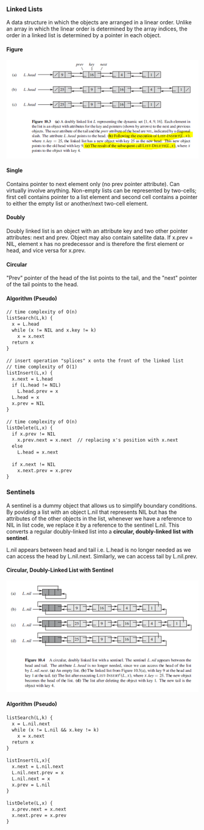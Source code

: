 ### Linked Lists

A data structure in which the objects are arranged in a linear order. Unlike an array in which the linear order is determined by the array indices, the order in a linked list is determined by a pointer in each object. 

#### Figure

<img src="../../images/linked-list.PNG" >

#### Single

Contains pointer to next element only (no prev pointer attribute). Can virtually involve anything. Non-empty lists can be represented by two-cells; first cell contains pointer to a list element and second cell contains a pointer to either the empty list or another/next two-cell element.


#### Doubly

Doubly linked list is an object with an attribute key and two other pointer attributes: next and prev. Object may also contain satellite data. If x.prev = NIL, element x has no predecessor and is therefore the first element or head, and vice versa for x.prev. 

#### Circular

"Prev" pointer of the head of the list points to the tail, and the "next" pointer of the tail points to the head.

#### Algorithm (Pseudo)

```
// time complexity of O(n)
listSearch(L,k) {
  x = L.head
  while (x != NIL and x.key != k)
    x = x.next
  return x
}

// insert operation "splices" x onto the front of the linked list
// time complexity of O(1)
listInsert(L,x) {
  x.next = L.head
  if (L.head != NIL)
    L.head.prev = x
  L.head = x
  x.prev = NIL
}

// time complexity of O(n)
listDelete(L,x) {
  if x.prev != NIL
    x.prev.next = x.next  // replacing x's position with x.next
  else 
    L.head = x.next
    
  if x.next != NIL
    x.next.prev = x.prev
}
```

### Sentinels

A sentinel is a dummy object that allows us to simplify boundary conditions. By poviding a list with an object L.nil that represents NIL but has the attributes of the other objects in the list, whenever we have a reference to NIL in list code, we replace it by a reference to the sentinel L.nil. This converts a regular doubly-linked list into a **circular, doubly-linked list with sentinel**. 

L.nil appears between head and tail i.e. L.head is no longer needed as we can access the head by L.nil.next. Similarly, we can access tail by L.nil.prev. 

#### Circular, Doubly-Linked List with Sentinel

<img src="../../images/linked-list-sentinel.PNG" >

#### Algorithm (Pseudo)

```
listSearch(L,k) {
  x = L.nil.next
  while (x != L.nil && x.key != k)
    x = x.next
  return x
}

listInsert(L,x){
  x.next = L.nil.next
  L.nil.next.prev = x
  L.nil.next = x
  x.prev = L.nil
}

listDelete(L,x) {
  x.prev.next = x.next
  x.next.prev = x.prev
}
```


